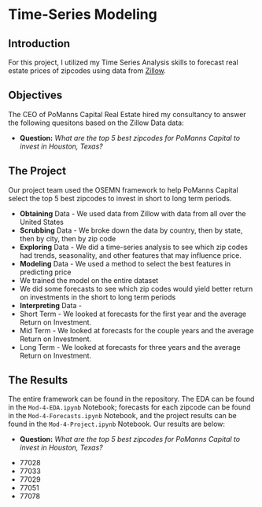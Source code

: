 # Time-Series Modeling

## Introduction

For this project, I utilized my Time Series Analysis skills to forecast real estate prices of zipcodes using data from [Zillow](https://www.zillow.com/research/data/). 

## Objectives

The CEO of PoManns Capital Real Estate hired my consultancy to answer the following quesitons based on the Zillow Data data:

- <b>Question:</b> *What are the top 5 best zipcodes for PoManns Capital to invest in Houston, Texas?*

## The Project

Our project team used the OSEMN framework to help PoManns Capital  select the top 5 best zipcodes to invest in short to long term periods.

* **Obtaining** Data - We used data from Zillow with data from all over the United States
* **Scrubbing** Data - We broke down the data by country, then by state, then by city, then by zip code
* **Exploring** Data - We did a time-series analysis to see which zip codes had trends, seasonality, and other features that may influence price.
* **Modeling** Data - We used a method to select the best features in predicting price
* We trained the model on the entire dataset
* We did some forecasts to see which zip codes would yield better return on investments in the short to long term periods
* **Interpreting** Data - 
* Short Term - We looked at forecasts for the first year and the average Return on Investment.
* Mid Term - We looked at forecasts for the couple years and the average Return on Investment.
* Long Term - We looked at forecasts for three years and the average Return on Investment.


## The Results

The entire framework can be found in the repository. The EDA can be found in the  `Mod-4-EDA.ipynb` Notebook; forecasts for each zipcode can be found in the `Mod-4-Forecasts.ipynb` Notebook, and the project results can be found in the `Mod-4-Project.ipynb` Notebook. Our results are below:

- <b>Question:</b> *What are the top 5 best zipcodes for PoManns Capital to invest in Houston, Texas?*

* 77028 
* 77033
* 77029
* 77051
* 77078

